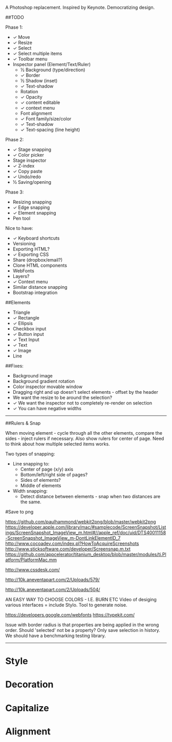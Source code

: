 A Photoshop replacement. Inspired by Keynote. Democratizing design.

##TODO

Phase 1:

* ✓ Move
* ✓ Resize
* ✓ Select
* ✓ Select multiple items
* ✓ Toolbar menu
* Inspector panel (Element/Text/Ruler)
  * ½ Background (type/direction)
  * ✓ Border
  * ½ Shadow (inset)
  * ✓ Text-shadow
  * Rotation
  * ✓ Opacity
  * ✓ content editable
  * ✓ context menu
  * Font alignment
  * ✓ Font family/size/color
  * ✓ Text-shadow
  * ✓ Text-spacing (line height)

Phase 2:

* ✓ Stage snapping
* ✓ Color picker
* Stage inspector
* ✓ Z-index
* ✓ Copy paste
* ✓ Undo/redo
* ½ Saving/opening

Phase 3:

* Resizing snapping
* ✓ Edge snapping
* ✓ Element snapping
* Pen tool

Nice to have:

* ✓ Keyboard shortcuts
* Versioning
* Exporting HTML?
* ✓ Exporting CSS
* Share (dropbox/email?)
* Clone HTML components
* WebFonts
* Layers?
* ✓ Context menu
* Similar distance snapping
* Bootstrap integration

##Elements

* Triangle
* ✓ Rectangle
* ✓ Ellipsis
* Checkbox input
* ✓ Button input
* ✓ Text Input
* ✓ Text
* ✓ Image
* Line

##Fixes:

* Background image
* Background gradient rotation
* Color inspector movable window
* Dragging right and up doesn't select elements - offset by the header
* We want the resize to be around the selection?
* ✓ We want the inspector not to completely re-render on selection
* ✓ You can have negative widths

-------------------------------------------------------------------------------------------------------------------------------------

##Rulers & Snap

When moving element - cycle through all the other elements, compare the sides - inject rulers if necessary. Also show rulers for center of page. Need to think about how multiple selected items works.

Two types of snapping:

* Line snapping to:
  * Center of page (x/y) axis
  * Bottom/left/right side of pages?
  * Sides of elements?
  * Middle of elements
* Width snapping:
  * Detect distance between elements - snap when two distances are the same.

#Save to png

https://github.com/paulhammond/webkit2png/blob/master/webkit2png
https://developer.apple.com/library/mac/#samplecode/ScreenSnapshot/Listings/ScreenSnapshot_ImageView_m.html#//apple_ref/doc/uid/DTS40011158-ScreenSnapshot_ImageView_m-DontLinkElementID_7
http://www.cocoadev.com/index.pl?HowToAcquireScreenshots
http://www.sticksoftware.com/developer/Screensnap.m.txt
https://github.com/appcelerator/titanium_desktop/blob/master/modules/ti.Platform/PlatformMac.mm

http://www.cssdesk.com/

http://10k.aneventapart.com/2/Uploads/579/

http://10k.aneventapart.com/2/Uploads/504/

AN EASY WAY TO CHOOSE COLORS - I.E. BURN ETC
Video of desiging various interfaces = include Stylo.
Tool to generate noise.

https://developers.google.com/webfonts
https://typekit.com/

Issue with border radius is that properties are being applied in the wrong order.
Should 'selected' not be a property?
Only save selection in history.
We should have a benchmarking testing library.

--------------

# Style
# Decoration
# Capitalize
# Alignment